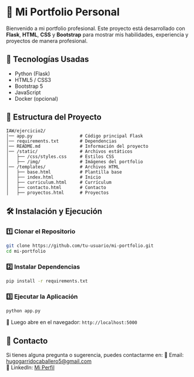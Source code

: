# 📌 Mi Portfolio Personal

Bienvenido a mi portfolio profesional. Este proyecto está desarrollado con **Flask**, **HTML**, **CSS** y **Bootstrap** para mostrar mis habilidades, experiencia y proyectos de manera profesional.

## 🚀 Tecnologías Usadas
- Python (Flask)
- HTML5 / CSS3
- Bootstrap 5
- JavaScript
- Docker (opcional)

## 📂 Estructura del Proyecto
```
IAW/ejercicio2/
│── app.py                  # Código principal Flask
│── requirements.txt        # Dependencias
│── README.md               # Información del proyecto
│── /static/                # Archivos estáticos
│   ├── /css/styles.css     # Estilos CSS
│   ├── /img/               # Imágenes del portfolio
│── /templates/             # Archivos HTML
│   ├── base.html           # Plantilla base
│   ├── index.html          # Inicio
│   ├── curriculum.html     # Currículum
│   ├── contacto.html       # Contacto
│   ├── proyectos.html      # Proyectos
```

## 🛠️ Instalación y Ejecución
### 1️⃣ Clonar el Repositorio
```bash
git clone https://github.com/tu-usuario/mi-portfolio.git
cd mi-portfolio
```
### 2️⃣ Instalar Dependencias
```bash
pip install -r requirements.txt
```
### 3️⃣ Ejecutar la Aplicación
```bash
python app.py
```
📌 Luego abre en el navegador: `http://localhost:5000`

## 📧 Contacto
Si tienes alguna pregunta o sugerencia, puedes contactarme en:
📩 Email: hugogarridocaballero5@gmail.com  
🔗 LinkedIn: [Mi Perfil](https://linkedin.com/hugo-garrido-caballero-011357291)

